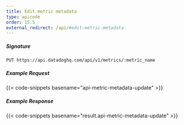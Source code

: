 ```yaml
---
title: Edit metric metadata
type: apicode
order: 15.5
external_redirect: /api/#edit-metric-metadata
---
```

##### Signature
`PUT https://api.datadoghq.com/api/v1/metrics/:metric_name`
##### Example Request
{{< code-snippets basename="api-metric-metadata-update" >}}
##### Example Response
{{< code-snippets basename="result.api-metric-metadata-update" >}}
